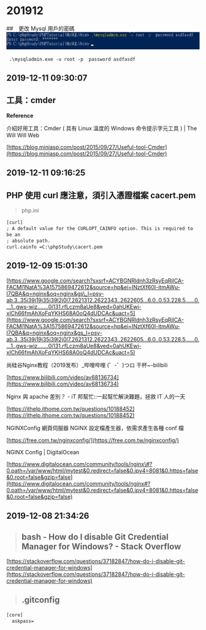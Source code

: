 # 201912
##　更改 Mysql 用戶的密碼
![](../.gitbook/assets/image-040.png)

```
 .\mysqladmin.exe -u root -p  password asdfasdf
```



## 2019-12-11 09:30:07

## 工具：cmder

**Reference**

介紹好用工具：Cmder \( 具有 Linux 溫度的 Windows 命令提示字元工具 \) \| The Will Will Web

[https://blog.miniasp.com/post/2015/09/27/Useful-tool-Cmder](https://blog.miniasp.com/post/2015/09/27/Useful-tool-Cmder)

## 2019-12-11 09:16:25

## PHP 使用 curl 應注意，須引入憑證檔案 cacert.pem

> php.ini

```text
[curl]
; A default value for the CURLOPT_CAINFO option. This is required to be an
; absolute path.
curl.cainfo =C:\phpStudy\cacert.pem
```

## 2019-12-09 15:01:30

[https://www.google.com/search?sxsrf=ACYBGNRldnh3zRsyEqRjICA-FACMl1NatA%3A1575869472612&source=hp&ei=INztXf60I-itmAWu-I7QBA&q=nginx&oq=nginx&gs\_l=psy-ab.3..35i39i19j35i39l2j0l7.2621312.2622343..2622605...6.0..0.53.228.5......0....1..gws-wiz.......0i131.rfLczm8aUe8&ved=0ahUKEwj-xICh66fmAhXoFqYKHS68A0oQ4dUDCAc&uact=5](https://www.google.com/search?sxsrf=ACYBGNRldnh3zRsyEqRjICA-FACMl1NatA%3A1575869472612&source=hp&ei=INztXf60I-itmAWu-I7QBA&q=nginx&oq=nginx&gs_l=psy-ab.3..35i39i19j35i39l2j0l7.2621312.2622343..2622605...6.0..0.53.228.5......0....1..gws-wiz.......0i131.rfLczm8aUe8&ved=0ahUKEwj-xICh66fmAhXoFqYKHS68A0oQ4dUDCAc&uact=5)

尚硅谷Nginx教程（2019发布）\_哔哩哔哩 \(゜-゜\)つロ 干杯~-bilibili

[https://www.bilibili.com/video/av68136734](https://www.bilibili.com/video/av68136734)

Nginx 與 apache 差別？ - iT 邦幫忙::一起幫忙解決難題，拯救 IT 人的一天

[https://ithelp.ithome.com.tw/questions/10188452](https://ithelp.ithome.com.tw/questions/10188452)

NGINXConfig 網頁伺服器 NGINX 設定檔產生器，依需求產生各種 conf 檔

[https://free.com.tw/nginxconfig/](https://free.com.tw/nginxconfig/)

NGINX Config \| DigitalOcean

[https://www.digitalocean.com/community/tools/nginx\#?0.path=/var/www/html/mytest&0.redirect=false&0.ipv4=8081&0.https=false&0.root=false&gzip=false](https://www.digitalocean.com/community/tools/nginx#?0.path=/var/www/html/mytest&0.redirect=false&0.ipv4=8081&0.https=false&0.root=false&gzip=false)

## 2019-12-08 21:34:26

> ## bash - How do I disable Git Credential Manager for Windows? - Stack Overflow

[https://stackoverflow.com/questions/37182847/how-do-i-disable-git-credential-manager-for-windows](https://stackoverflow.com/questions/37182847/how-do-i-disable-git-credential-manager-for-windows)

> ## .gitconfig

```text
[core]
  askpass=
```

